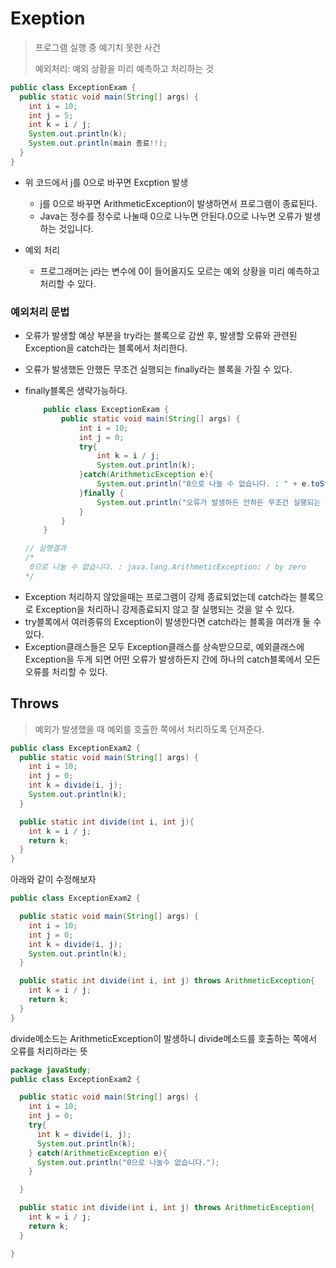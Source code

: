 # Exeption

> 프로그램 실행 중 예기치 못한 사건
>
> 예외처리: 예외 상황을 미리 예측하고 처리하는 것

```java
public class ExceptionExam {
  public static void main(String[] args) {
    int i = 10;
    int j = 5;
    int k = i / j;
    System.out.println(k);
    System.out.println(main 종료!!);
  }
}
```

- 위 코드에서 j를 0으로 바꾸면 Excption 발생

  - j를 0으로 바꾸면 ArithmeticException이 발생하면서 프로그램이 종료된다.
  - Java는 정수를 정수로 나눌때 0으로 나누면 안된다.0으로 나누면 오류가 발생하는 것입니다.

- 예외 처리

  - 프로그래머는 j라는 변수에 0이 들어올지도 모르는 예외 상황을 미리 예측하고 처리할 수 있다.

  

### 예외처리 문법

- 오류가 발생할 예상 부분을 try라는 블록으로 감싼 후, 발생할 오류와 관련된 Exception을 catch라는 블록에서 처리한다.

- 오류가 발생했든 안했든 무조건 실행되는 finally라는 블록을 가질 수 있다.

- finally블록은 생략가능하다.

  ```java
      public class ExceptionExam {
          public static void main(String[] args) {
              int i = 10;
              int j = 0;
              try{
                  int k = i / j;
                  System.out.println(k);
              }catch(ArithmeticException e){
                  System.out.println("0으로 나눌 수 없습니다. : " + e.toString());
              }finally {
                  System.out.println("오류가 발생하든 안하든 무조건 실행되는 블록입니다.");
              }
          }
      }
  
  // 실행결과 
  /*
   0으로 나눌 수 없습니다. : java.lang.ArithmeticException: / by zero
  */
  
  ```

* Exception 처리하지 않았을때는 프로그램이 강제 종료되었는데 catch라는 블록으로 Exception을 처리하니 강제종료되지 않고 잘 실행되는 것을 알 수 있다.
* try블록에서 여러종류의 Exception이 발생한다면 catch라는 블록을 여러개 둘 수 있다.
* Exception클래스들은 모두 Exception클래스를 상속받으므로, 예외클래스에 Exception을 두게 되면 어떤 오류가 발생하든지 간에 하나의 catch블록에서 모든 오류를 처리할 수 있다.



## Throws

> 예외가 발생했을 때 예외를 호출한 쪽에서 처리하도록 던져준다.

```java
public class ExceptionExam2 {   
  public static void main(String[] args) {
    int i = 10;
    int j = 0;
    int k = divide(i, j);
    System.out.println(k);
  }

  public static int divide(int i, int j){
    int k = i / j;
    return k;
  }
}
```

아래와 같이 수정해보자

```java
public class ExceptionExam2 {

  public static void main(String[] args) {
    int i = 10;
    int j = 0;
    int k = divide(i, j);
    System.out.println(k);
  }

  public static int divide(int i, int j) throws ArithmeticException{
    int k = i / j;
    return k;
  }
}
```

divide메소드는 ArithmeticException이 발생하니 divide메소드를 호출하는 쪽에서 오류를 처리하라는 뜻



```java
package javaStudy;
public class ExceptionExam2 {

  public static void main(String[] args) {
    int i = 10;
    int j = 0;
    try{
      int k = divide(i, j);
      System.out.println(k);
    } catch(ArithmeticException e){
      System.out.println("0으로 나눌수 없습니다.");
    }

  }

  public static int divide(int i, int j) throws ArithmeticException{
    int k = i / j;
    return k;
  }

}

```

